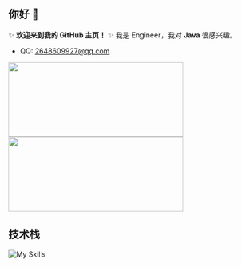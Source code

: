 ## 你好 👋 

✨ **欢迎来到我的 GitHub 主页！** ✨
我是 Engineer，我对 **Java** 很感兴趣。

- QQ: 2648609927@qq.com


<a href="https://github.com/zjxzjw">
  <img width=350 height=150 src="https://github-readme-stats.vercel.app/api?username=zjxzjw&show_icons=true&count_private=true" />
  <img width=350 height=150 src="https://github-readme-stats.vercel.app/api/top-langs?username=zjxzjw&layout=compact&langs_count=8" />
</a>

## 技术栈

![My Skills](https://skillicons.dev/icons?i=java,mysql,js,vue,docker,git,github)
